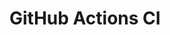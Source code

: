 # GitHub Actions CI


































































































































































































































































































































































































































































































































































































































































































































































































































































































































































































































































































































































































































































































































































































































































































































































































































































































































































































































































































































































































































































































